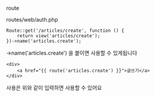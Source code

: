 route

routes/web/auth.php

```angular2html
Route::get('/articles/create', function () {
    return view('articles/create');
})->name('articles.create');
```

->name('articles.create') 을 붙이면 사용할 수 있게됩니다

```angular2html
<div>
    <a href="{{ route('articles.create') }}">글쓰기</a>
</div>
```
사용은 위와 같이 입력하면 사용할 수 있어요
